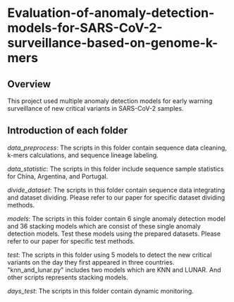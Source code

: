 # Evaluation-of-anomaly-detection-models-for-SARS-CoV-2-surveillance-based-on-genome-k-mers
## Overview
This project used multiple anomaly detection models for early warning surveillance of new critical variants in SARS-CoV-2 samples.
## Introduction of each folder
*data_preprocess*: The scripts in this folder contain sequence data cleaning, k-mers calculations, and sequence lineage labeling.

*data_statistic*: The scripts in this folder include sequence sample statistics for China, Argentina, and Portugal.

*divide_dataset*: The scripts in this folder contain sequence data integrating and dataset dividing. Please refer to our paper for specific dataset dividing methods.

*models*: The scripts in this folder contain 6 single anomaly detection model and 36 stacking models which are consist of these single anomaly detection models. Test these models using the prepared datasets. Please refer to our paper for specific test methods.

*test*: The scripts in this folder using 5 models to detect the new critical variants on the day they first appeared in three countries. "knn_and_lunar.py" includes two models which are KNN and LUNAR. And other scripts represents stacking models.

*days_test*: The scripts in this folder contain dynamic monitoring.
